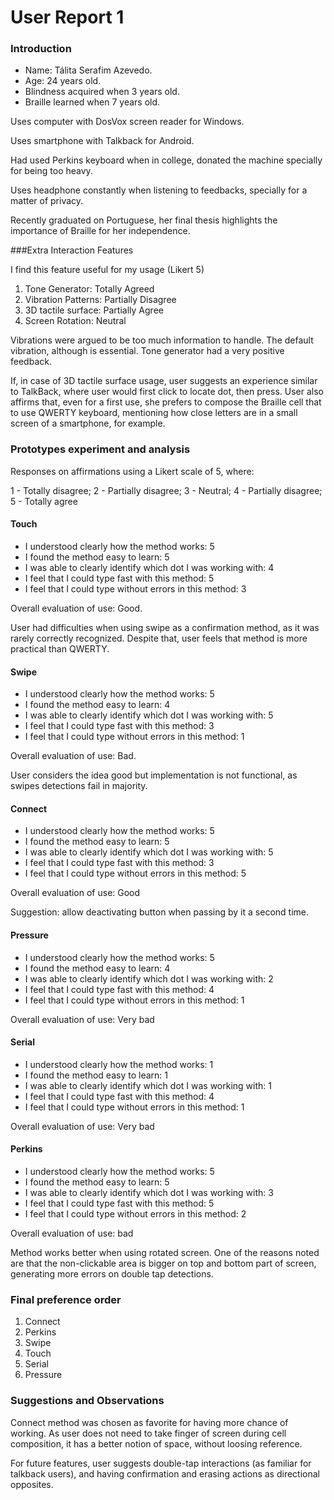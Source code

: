 # User Report 1

### Introduction

 * Name: Tálita Serafim Azevedo.
 * Age: 24 years old.
 * Blindness acquired when 3 years old.
 * Braille learned when 7 years old.

Uses computer with DosVox screen reader for Windows.

Uses smartphone with Talkback for Android.

Had used Perkins keyboard when in college, donated the machine specially for being too heavy.

Uses headphone constantly when listening to feedbacks, specially for a matter of privacy.

Recently graduated on Portuguese, her final thesis highlights the importance of Braille for her independence.

###Extra Interaction Features

I find this feature useful for my usage (Likert 5)

1. Tone Generator: Totally Agreed
2. Vibration Patterns: Partially Disagree
3. 3D tactile surface: Partially Agree
4. Screen Rotation: Neutral

Vibrations were argued to be too much information to handle. The default vibration, although is essential.  Tone generator had a very positive feedback.

If, in case of 3D tactile surface usage, user suggests an experience similar to TalkBack, where user would first click to locate dot, then press. User also affirms that, even for a first use, she prefers to compose the Braille cell that to use QWERTY keyboard, mentioning how close letters are in a small screen of a smartphone, for example. 

### Prototypes experiment and analysis

Responses on affirmations using a Likert scale of 5, where:

1 - Totally disagree; 2 - Partially disagree; 3 - Neutral; 4 - Partially disagree; 5 - Totally agree 

#### 	Touch

- I understood clearly how the method works: 5
- I found the method easy to learn: 5
- I was able to clearly identify which dot I was working with: 4
- I feel that I could type fast with this method: 5
- I feel that I could type without errors in this method: 3

Overall evaluation of use: Good.

User had difficulties when using swipe as a confirmation method, as it was rarely correctly recognized. Despite that, user feels that method is more practical than QWERTY.

#### Swipe

- I understood clearly how the method works: 5
- I found the method easy to learn: 4
- I was able to clearly identify which dot I was working with: 5
- I feel that I could type fast with this method: 3
- I feel that I could type without errors in this method: 1

Overall evaluation of use: Bad.

User considers the idea good but implementation is not functional, as swipes detections fail in majority.

#### Connect

- I understood clearly how the method works: 5
- I found the method easy to learn: 5
- I was able to clearly identify which dot I was working with: 5
- I feel that I could type fast with this method: 3
- I feel that I could type without errors in this method: 5

Overall evaluation of use: Good

Suggestion: allow deactivating button when passing by it a second time.

#### Pressure

- I understood clearly how the method works: 5
- I found the method easy to learn: 4
- I was able to clearly identify which dot I was working with: 2
- I feel that I could type fast with this method: 4
- I feel that I could type without errors in this method: 1

Overall evaluation of use: Very bad

#### Serial

- I understood clearly how the method works: 1
- I found the method easy to learn: 1
- I was able to clearly identify which dot I was working with: 1
- I feel that I could type fast with this method: 4
- I feel that I could type without errors in this method: 1

Overall evaluation of use: Very bad

#### Perkins

- I understood clearly how the method works: 5
- I found the method easy to learn: 5
- I was able to clearly identify which dot I was working with: 3
- I feel that I could type fast with this method: 5
- I feel that I could type without errors in this method: 2

Overall evaluation of use: bad

Method works better when using rotated screen. One of the reasons noted are that the non-clickable area is bigger on top and bottom part of screen, generating more errors on double tap detections.

### Final preference order

1. Connect
2. Perkins
3. Swipe
4. Touch
5. Serial
6. Pressure

###  Suggestions and Observations

Connect method was chosen as favorite for having more chance of working. As user does not need to take finger of screen during cell composition, it has a better notion of space, without loosing reference.

For future features, user suggests double-tap interactions (as familiar for talkback users), and having confirmation and erasing actions as directional opposites.